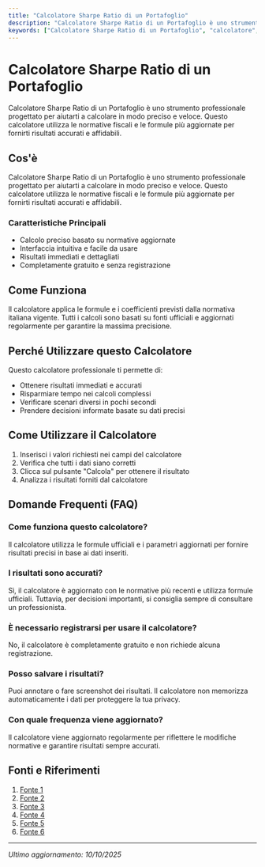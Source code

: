 ```yaml
---
title: "Calcolatore Sharpe Ratio di un Portafoglio"
description: "Calcolatore Sharpe Ratio di un Portafoglio è uno strumento professionale progettato per aiutarti a calcolare in modo preciso e veloce. Questo calcolatore utilizza le normative fiscali e le formule più aggiornate per fornirti risultati accurati e affidabili."
keywords: ["Calcolatore Sharpe Ratio di un Portafoglio", "calcolatore", "calcolo online"]
---
```


# Calcolatore Sharpe Ratio di un Portafoglio

Calcolatore Sharpe Ratio di un Portafoglio è uno strumento professionale progettato per aiutarti a calcolare in modo preciso e veloce. Questo calcolatore utilizza le normative fiscali e le formule più aggiornate per fornirti risultati accurati e affidabili.

## Cos'è

Calcolatore Sharpe Ratio di un Portafoglio è uno strumento professionale progettato per aiutarti a calcolare in modo preciso e veloce. Questo calcolatore utilizza le normative fiscali e le formule più aggiornate per fornirti risultati accurati e affidabili.

### Caratteristiche Principali

- Calcolo preciso basato su normative aggiornate
- Interfaccia intuitiva e facile da usare
- Risultati immediati e dettagliati
- Completamente gratuito e senza registrazione

## Come Funziona

Il calcolatore applica le formule e i coefficienti previsti dalla normativa italiana vigente. Tutti i calcoli sono basati su fonti ufficiali e aggiornati regolarmente per garantire la massima precisione.

## Perché Utilizzare questo Calcolatore

Questo calcolatore professionale ti permette di:

- Ottenere risultati immediati e accurati
- Risparmiare tempo nei calcoli complessi
- Verificare scenari diversi in pochi secondi
- Prendere decisioni informate basate su dati precisi

## Come Utilizzare il Calcolatore

1. Inserisci i valori richiesti nei campi del calcolatore
2. Verifica che tutti i dati siano corretti
3. Clicca sul pulsante "Calcola" per ottenere il risultato
4. Analizza i risultati forniti dal calcolatore

## Domande Frequenti (FAQ)

### Come funziona questo calcolatore?

Il calcolatore utilizza le formule ufficiali e i parametri aggiornati per fornire risultati precisi in base ai dati inseriti.

### I risultati sono accurati?

Sì, il calcolatore è aggiornato con le normative più recenti e utilizza formule ufficiali. Tuttavia, per decisioni importanti, si consiglia sempre di consultare un professionista.

### È necessario registrarsi per usare il calcolatore?

No, il calcolatore è completamente gratuito e non richiede alcuna registrazione.

### Posso salvare i risultati?

Puoi annotare o fare screenshot dei risultati. Il calcolatore non memorizza automaticamente i dati per proteggere la tua privacy.

### Con quale frequenza viene aggiornato?

Il calcolatore viene aggiornato regolarmente per riflettere le modifiche normative e garantire risultati sempre accurati.

## Fonti e Riferimenti

1. [Fonte 1](https://miniwebtool.com/it/calcolatore-del-rapporto-di-sharpe/)
2. [Fonte 2](https://blog.moneyfarm.com/it/finanza-personale/sharpe-ratio-cos-e-a-cosa-serve-come-si-calcola/)
3. [Fonte 3](https://www.youtube.com/watch?v=Hv1HIFccZjY)
4. [Fonte 4](https://andreailmatematico.it/finanza/titoli-portafogli-mercato-capm/sharpe-ratio/)
5. [Fonte 5](https://rankia.it/sharpe-ratio-cose-e-come-funziona/)
6. [Fonte 6](https://am.pictet.com/pictetperte/guida-alla-finanza/2025/indice-sharpe-alfa-jensen-cosa-sono-formula)

---

*Ultimo aggiornamento: 10/10/2025*
